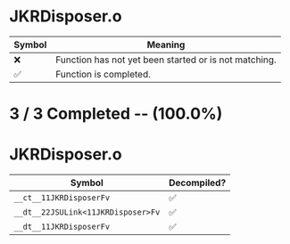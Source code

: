 # JKRDisposer.o
| Symbol | Meaning 
| ------------- | ------------- 
| :x: | Function has not yet been started or is not matching. 
| :white_check_mark: | Function is completed. 


# 3 / 3 Completed -- (100.0%)
# JKRDisposer.o
| Symbol | Decompiled? |
| ------------- | ------------- |
| `__ct__11JKRDisposerFv` | :white_check_mark: |
| `__dt__22JSULink<11JKRDisposer>Fv` | :white_check_mark: |
| `__dt__11JKRDisposerFv` | :white_check_mark: |
